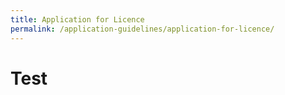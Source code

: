 ```yaml
---
title: Application for Licence
permalink: /application-guidelines/application-for-licence/
---
```

# Test

